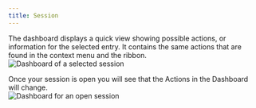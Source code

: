 ```yaml
---
title: Session
---
```

The dashboard displays a quick view showing possible actions, or information for the selected entry. It contains the same actions that are found in the context menu and the ribbon.  
![Dashboard of a selected session](https://webdevolutions.azureedge.net/docs/en/rdm/mac/clip10582.png) 

Once your session is open you will see that the Actions in the Dashboard will change.  
![Dashboard for an open session](https://webdevolutions.azureedge.net/docs/en/rdm/mac/clip6011.png) 
